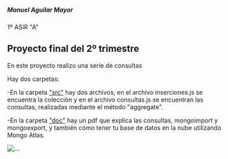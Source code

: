 <h5>Manuel Aguilar Mayor</h5>                              1º ASIR "A"

<h2>Proyecto final del 2º trimestre</h2>

En este proyecto realizo una serie de consultas 

Hay dos carpetas:

-En la carpeta ["src"](https://github.com/AguilarMayorManuel/ProyectoTrimestre_01/tree/main/src) hay dos archivos, en el archivo inserciones.js se encuentra la colección y en el archivo consultas.js se encuentran las consultas, realizadas mediante el método "aggregate".

 
-En la carpeta ["doc"](https://github.com/AguilarMayorManuel/ProyectoTrimestre_01/tree/main/doc) hay un pdf que explica las consultas, mongoimport y mongoexport, y también cómo tener tu base de datos en la nube utilizando Mongo Atlas. 
                     
![...](https://encrypted-tbn0.gstatic.com/images?q=tbn:ANd9GcRuBuq0CF8MQmuIwjLuXK33sVvPrSvf-e-gPw&usqp=CAU)